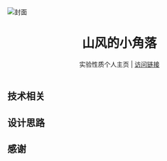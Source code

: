 <img src="" title="banner" alt="封面"/>
<h1 style="text-align: center">山风的小角落</h1>
<div style="text-align: center">实验性质个人主页 | <a href="http://ceynri.cn/">访问链接</a></div>

<br>

## 技术相关




## 设计思路




## 感谢
